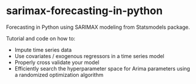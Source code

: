 # sarimax-forecasting-in-python
Forecasting in Python using SARIMAX modeling from Statsmodels package. 

Tutorial and code on how to:
- Impute time series data
- Use covariates / exogenous regressors in a time series model
- Properly cross validate your model
- Efficiently search the hyperparameter space for Arima parameters using a randomized optimization algorithm
